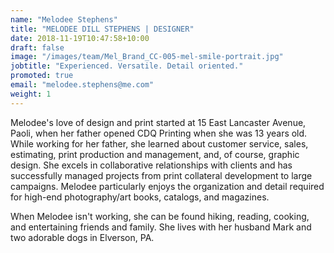 ```yaml
---
name: "Melodee Stephens"
title: "MELODEE DILL STEPHENS | DESIGNER"
date: 2018-11-19T10:47:58+10:00
draft: false
image: "/images/team/Mel_Brand_CC-005-mel-smile-portrait.jpg"
jobtitle: "Experienced. Versatile. Detail oriented."
promoted: true
email: "melodee.stephens@me.com"
weight: 1
---
```


Melodee's love of design and print started at 15 East Lancaster Avenue, Paoli, when her father opened CDQ Printing when she was 13 years old. While working for her father, she learned about customer service, sales, estimating, print production and management, and, of course, graphic design. She excels in collaborative relationships with clients and has successfully managed projects from print collateral development to large campaigns. Melodee particularly enjoys the organization and detail required for high-end photography/art books, catalogs, and magazines.

When Melodee isn't working, she can be found hiking, reading, cooking, and entertaining friends and family. She lives with her husband Mark and two adorable dogs in Elverson, PA.
